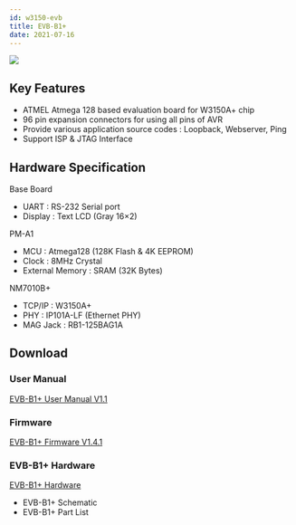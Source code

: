 ```yaml
---
id: w3150-evb
title: EVB-B1+
date: 2021-07-16
---
```


![](https://d3cmhcsnvv7jc.cloudfront.net/docs/img/products/w3150/evb-b1-f-2801.jpg)

## Key Features

- ATMEL Atmega 128 based evaluation board for W3150A+ chip
- 96 pin expansion connectors for using all pins of AVR
- Provide various application source codes : Loopback, Webserver, Ping
- Support ISP & JTAG Interface

## Hardware Specification

Base Board

- UART : RS-232 Serial port
- Display : Text LCD (Gray 16×2)

PM-A1

- MCU : Atmega128 (128K Flash & 4K EEPROM)
- Clock : 8MHz Crystal
- External Memory : SRAM (32K Bytes)

NM7010B+

- TCP/IP : W3150A+
- PHY : IP101A-LF (Ethernet PHY)
- MAG Jack : RB1-125BAG1A

## Download

### User Manual

<a href="https://d3cmhcsnvv7jc.cloudfront.net/docs/img/products/w3150/B1__Users_Manual_V1.1_(Eng).pdf" target="_blank">EVB-B1+ User Manual V1.1</a>

### Firmware

<a href="https://d3cmhcsnvv7jc.cloudfront.net/docs/img/products/w3150/EVBs_B1plusFW_v1.4.1.zip" target="_blank">EVB-B1+ Firmware V1.4.1</a>

### EVB-B1+ Hardware

<a href="https://d3cmhcsnvv7jc.cloudfront.net/docs/img/products/w3150/EVB_B1_plus_hw.zip" target="_blank">EVB-B1+ Hardware</a>

- EVB-B1+ Schematic
- EVB-B1+ Part List